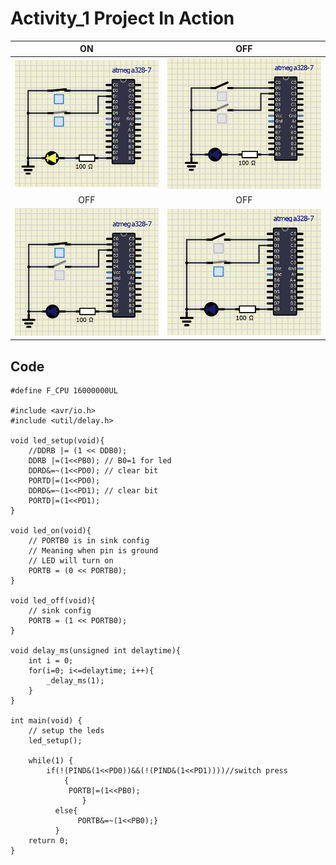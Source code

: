 # Activity_1 Project In Action

|ON|OFF|
|:--:|:--:|
|![ON](https://github.com/vivek28121997/256217_Embedded_C/blob/895443a9a9b4aca213c8213f26ca69fc81a709c5/Activity_1/SIMULIDE/ON%20(Both%20Switches%20closed).png)|![OFF](https://github.com/vivek28121997/256217_Embedded_C/blob/895443a9a9b4aca213c8213f26ca69fc81a709c5/Activity_1/SIMULIDE/OFF%20(Both%20Switches%20open).png)|
|OFF|OFF|
|![OFF](https://github.com/vivek28121997/256217_Embedded_C/blob/b7c4cac08ca5d182db38df3a118687d7dbf7c6c8/Activity_1/SIMULIDE/OFF%20(S1%20closed,%20S2%20open).png)|![OFF](https://github.com/vivek28121997/256217_Embedded_C/blob/b7c4cac08ca5d182db38df3a118687d7dbf7c6c8/Activity_1/SIMULIDE/OFF%20(S1%20open,%20S2%20closed).png)|


## Code 
```
#define F_CPU 16000000UL

#include <avr/io.h>
#include <util/delay.h>

void led_setup(void){
	//DDRB |= (1 << DDB0);
	DDRB |=(1<<PB0); // B0=1 for led
	DDRD&=~(1<<PD0); // clear bit
	PORTD|=(1<<PD0);
	DDRD&=~(1<<PD1); // clear bit
	PORTD|=(1<<PD1);
}

void led_on(void){
	// PORTB0 is in sink config
	// Meaning when pin is ground
	// LED will turn on
	PORTB = (0 << PORTB0);
}

void led_off(void){
	// sink config
	PORTB = (1 << PORTB0);
}

void delay_ms(unsigned int delaytime){
	int i = 0;
	for(i=0; i<=delaytime; i++){
		_delay_ms(1);
	}
}

int main(void) {
	// setup the leds
	led_setup();
	
	while(1) {
		if(!(PIND&(1<<PD0))&&(!(PIND&(1<<PD1))))//switch press
	        {
	         PORTB|=(1<<PB0);
       	        }
	      else{
	           PORTB&=~(1<<PB0);}	
		  }
	return 0;
}
```
